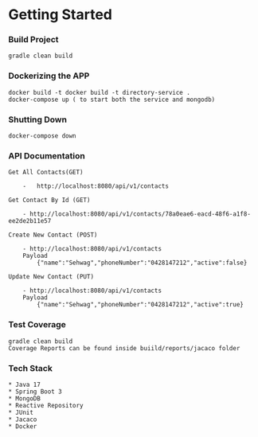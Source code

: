 # Getting Started

### Build Project

    gradle clean build

### Dockerizing the APP 

    docker build -t docker build -t directory-service .
    docker-compose up ( to start both the service and mongodb)

### Shutting Down
    
    docker-compose down


### API Documentation

    Get All Contacts(GET)
    
        -   http://localhost:8080/api/v1/contacts 

    Get Contact By Id (GET)

        - http://localhost:8080/api/v1/contacts/78a0eae6-eacd-48f6-a1f8-ee2de2b11e57

    Create New Contact (POST)

        - http://localhost:8080/api/v1/contacts
        Payload
            {"name":"Sehwag","phoneNumber":"0428147212","active":false}

    Update New Contact (PUT)

        - http://localhost:8080/api/v1/contacts
        Payload
            {"name":"Sehwag","phoneNumber":"0428147212","active":true}


### Test Coverage

    gradle clean build
    Coverage Reports can be found inside buiild/reports/jacaco folder


### Tech Stack

    * Java 17
    * Spring Boot 3
    * MongoDB
    * Reactive Repository
    * JUnit
    * Jacaco
    * Docker

        